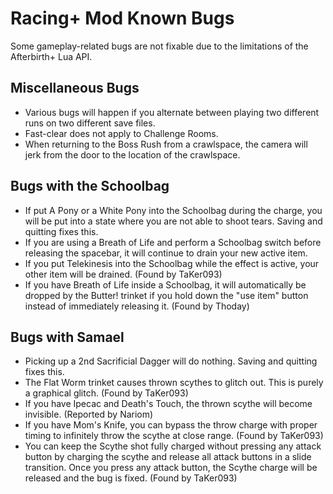 # Racing+ Mod Known Bugs

Some gameplay-related bugs are not fixable due to the limitations of the Afterbirth+ Lua API.

## Miscellaneous Bugs

* Various bugs will happen if you alternate between playing two different runs on two different save files.
* Fast-clear does not apply to Challenge Rooms.
* When returning to the Boss Rush from a crawlspace, the camera will jerk from the door to the location of the crawlspace.

## Bugs with the Schoolbag

* If put A Pony or a White Pony into the Schoolbag during the charge, you will be put into a state where you are not able to shoot tears. Saving and quitting fixes this.
* If you are using a Breath of Life and perform a Schoolbag switch before releasing the spacebar, it will continue to drain your new active item.
* If you put Telekinesis into the Schoolbag while the effect is active, your other item will be drained. (Found by TaKer093)
* If you have Breath of Life inside a Schoolbag, it will automatically be dropped by the Butter! trinket if you hold down the "use item" button instead of immediately releasing it. (Found by Thoday)

## Bugs with Samael

* Picking up a 2nd Sacrificial Dagger will do nothing. Saving and quitting fixes this.
* The Flat Worm trinket causes thrown scythes to glitch out. This is purely a graphical glitch. (Found by TaKer093)
* If you have Ipecac and Death's Touch, the thrown scythe will become invisible. (Reported by Nariom)
* If you have Mom's Knife, you can bypass the throw charge with proper timing to infinitely throw the scythe at close range. (Found by TaKer093)
* You can keep the Scythe shot fully charged without pressing any attack button by charging the scythe and release all attack buttons in a slide transition. Once you press any attack button, the Scythe charge will be released and the bug is fixed. (Found by TaKer093)
